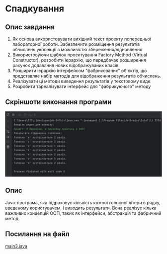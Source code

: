 # Спадкування

## Опис завдання

1. Як основа використовувати вихідний текст проекту попередньої лабораторної роботи. Забезпечити розміщення результатів обчислень уколекції з можливістю збереження/відновлення.
2. Використовуючи шаблон проектування Factory Method (Virtual Constructor), розробити ієрархію, що передбачає розширення рахунок додавання
   нових відображуваних класів.
3. Розширити ієрархію інтерфейсом "фабрикованих" об'єктів, що представляє набір методів для відображення результатів обчислень.
4. Реалізувати ці методи виведення результатів у текстовому виде.
5. Розробити тареалізувати інтерфейс для "фабрикуючого" методу


## Скріншоти виконання програми
![3.3.png](../../image/3.3.png)


## Опис
Java-програма, яка підраховує кількість кожної голосної літери в рядку, введеному користувачем, і виводить результати. Вона реалізує кілька важливих концепцій ООП, таких як інтерфейси, абстракція та фабричний метод.

## Посилання на файл

[main3.java](main3.java)
